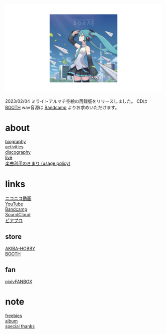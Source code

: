 <p class="cover-image">
  <img src="images/top.jpeg" alt="top" />
</p>

2023/02/04 ミライトアルマチ空絵の再録版をリリースしました。
CDは[BOOTH](https://miraitoarumachi.booth.pm/items/4527914) wav音源は [Bandcamp](https://miraitoarumachi.bandcamp.com/album/mirai-to-aru-machi-sorae-reprise) よりお求めいただけます。

# about

<span class="top-link">[biography](/biography)</span><br />
<span class="top-link">[activities](/activities)</span><br />
<span class="top-link">[discography](/discography)</span><br />
<span class="top-link">[live](/live)</span><br />
<span class="top-link">[楽曲利用のきまり (usage policy)](/usage_policy)</span>

# links

<span class="top-link">[ニコニコ動画](http://www.nicovideo.jp/mylist/10180194)</span><br />
<span class="top-link">[YouTube](https://youtube.com/user/keisei1092)</span><br />
<span class="top-link">[Bandcamp](https://miraitoarumachi.bandcamp.com)</span><br />
<span class="top-link">[SoundCloud](https://soundcloud.com/keisei_1092)</span><br />
<span class="top-link">[ピアプロ](https://piapro.jp/keisei_1092)</span>

## store

<span class="top-link">[AKIBA-HOBBY](https://ec.akbh.jp/products/list.php?maker_id=102)</span><br />
<span class="top-link">[BOOTH](https://miraitoarumachi.booth.pm)</span>

## fan

<span class="top-link">[pixivFANBOX](https://www.pixiv.net/fanbox/creator/604687)</span>

# note

<span class="top-link">[freebies](/freebies)</span><br />
<span class="top-link">[album](/album)</span><br />
<span class="top-link">[special thanks](/special_thanks)</span>

